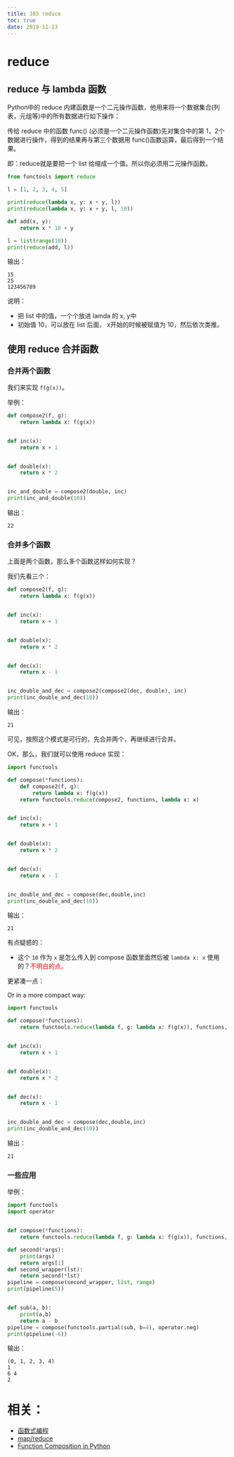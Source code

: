 ```yaml
---
title: 103 reduce
toc: true
date: 2019-11-23
---
```

# reduce


## reduce 与 lambda 函数

Python中的 reduce 内建函数是一个二元操作函数，他用来将一个数据集合(列表，元组等)中的所有数据进行如下操作：

传给 reduce 中的函数 func() (必须是一个二元操作函数)先对集合中的第 1，2个数据进行操作，得到的结果再与第三个数据用 func()函数运算，最后得到一个结果。

即：reduce就是要把一个 list 给缩成一个值。所以你必须用二元操作函数。

```py
from functools import reduce

l = [1, 2, 3, 4, 5]

print(reduce(lambda x, y: x + y, l))
print(reduce(lambda x, y: x + y, l, 10))

def add(x, y):
    return x * 10 + y

l = list(range(10))
print(reduce(add, l))
```

输出：

```
15
25
123456789
```

说明：

- 把 list 中的值，一个个放进 lamda 的 x, y中
- 初始值 10，可以放在 list 后面， x开始的时候被赋值为 10，然后依次类推。




## 使用 reduce 合并函数

### 合并两个函数


我们来实现 `f(g(x))`。

举例：

```py
def compose2(f, g):
    return lambda x: f(g(x))


def inc(x):
    return x + 1


def double(x):
    return x * 2


inc_and_double = compose2(double, inc)
print(inc_and_double(10))
```

输出：

```
22
```

### 合并多个函数

上面是两个函数，那么多个函数这样如何实现？

我们先看三个：


```py
def compose2(f, g):
    return lambda x: f(g(x))


def inc(x):
    return x + 1


def double(x):
    return x * 2


def dec(x):
    return x - 1


inc_double_and_dec = compose2(compose2(dec, double), inc)
print(inc_double_and_dec(10))
```

输出：

```
21
```

可见，按照这个模式是可行的，先合并两个，再继续进行合并。

OK，那么，我们就可以使用 reduce 实现：


```py
import functools

def compose(*functions):
    def compose2(f, g):
        return lambda x: f(g(x))
    return functools.reduce(compose2, functions, lambda x: x)


def inc(x):
    return x + 1


def double(x):
    return x * 2


def dec(x):
    return x - 1


inc_double_and_dec = compose(dec,double,inc)
print(inc_double_and_dec(10))
```

输出：

```
21
```

有点疑惑的：

- 这个 `10` 作为 `x` 是怎么传入到 compose 函数里面然后被 `lambda x: x` 使用的？<span style="color:red;">不明白的点。</span>

更紧凑一点：

Or in a more compact way:

```py
import functools

def compose(*functions):
    return functools.reduce(lambda f, g: lambda x: f(g(x)), functions, lambda x: x)


def inc(x):
    return x + 1


def double(x):
    return x * 2


def dec(x):
    return x - 1


inc_double_and_dec = compose(dec,double,inc)
print(inc_double_and_dec(10))
```

输出：

```
21
```

### 一些应用

举例：


```py
import functools
import operator


def compose(*functions):
    return functools.reduce(lambda f, g: lambda x: f(g(x)), functions, lambda x: x)

def second(*args):
    print(args)
    return args[1]
def second_wrapper(lst):
    return second(*lst)
pipeline = compose(second_wrapper, list, range)
print(pipeline(5))


def sub(a, b):
    print(a,b)
    return a - b
pipeline = compose(functools.partial(sub, b=4), operator.neg)
print(pipeline(-6))
```

输出：

```
(0, 1, 2, 3, 4)
1
6 4
2
```






# 相关：


- [函数式编程](https://coolshell.cn/articles/10822.html)
- [map/reduce](https://www.liaoxuefeng.com/wiki/0014316089557264a6b348958f449949df42a6d3a2e542c000/0014317852443934a86aa5bb5ea47fbbd5f35282b331335000)
- [Function Composition in Python](https://mathieularose.com/function-composition-in-Python/)
